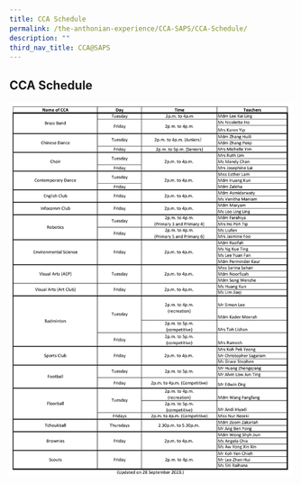 ```yaml
---
title: CCA Schedule
permalink: /the-anthonian-experience/CCA-SAPS/CCA-Schedule/
description: ""
third_nav_title: CCA@SAPS
---
```

## CCA Schedule



![](/images/CCA%202023_Sep/2023_cca_consolidated%20cca%20schedule%20for%20school%20website_28%20sep.png)